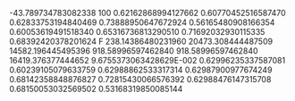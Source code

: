   -43.789734783082338              100  0.62162868994127662       0.60770452516587470       0.62833753194840469       0.73888950647672924       0.56165480908166354       0.60053619491518340       0.65316736813290510       0.71692032930115335       0.68392420378201624      F
   238.14386480231960        20473.308444487509        14582.196445495396        918.58996597462840        918.58996597462840        16419.376377444652        9.6755373063428629E-002  0.62996235337587081       0.60239105079633759       0.62988862533317314       0.62987900977674249       0.68142358848876827       0.72815430066576392       0.62988476147315708       0.68150053032569502       0.53168319850085144     
